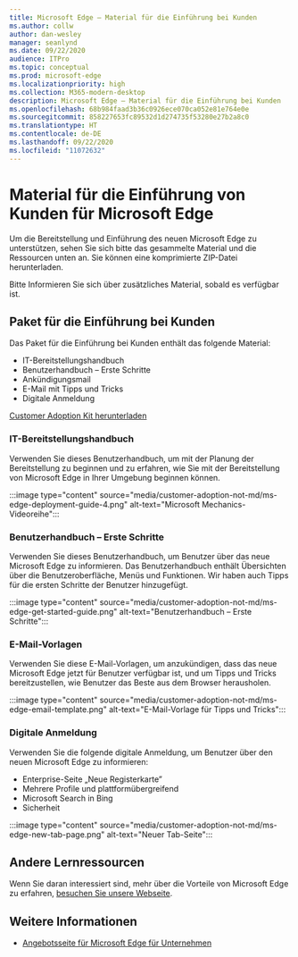 ```yaml
---
title: Microsoft Edge – Material für die Einführung bei Kunden
ms.author: collw
author: dan-wesley
manager: seanlynd
ms.date: 09/22/2020
audience: ITPro
ms.topic: conceptual
ms.prod: microsoft-edge
ms.localizationpriority: high
ms.collection: M365-modern-desktop
description: Microsoft Edge – Material für die Einführung bei Kunden
ms.openlocfilehash: 68b984faad3b36c0926ece070ca052e81e764e0e
ms.sourcegitcommit: 858227653fc89532d1d274735f53280e27b2a8c0
ms.translationtype: HT
ms.contentlocale: de-DE
ms.lasthandoff: 09/22/2020
ms.locfileid: "11072632"
---
```

# Material für die Einführung von Kunden für Microsoft Edge

Um die Bereitstellung und Einführung des neuen Microsoft Edge zu unterstützen, sehen Sie sich bitte das gesammelte Material und die Ressourcen unten an. Sie können eine komprimierte ZIP-Datei herunterladen.

Bitte Informieren Sie sich über zusätzliches Material, sobald es verfügbar ist.

## Paket für die Einführung bei Kunden

Das Paket für die Einführung bei Kunden enthält das folgende Material:

- IT-Bereitstellungshandbuch
- Benutzerhandbuch – Erste Schritte
- Ankündigungsmail
- E-Mail mit Tipps und Tricks
- Digitale Anmeldung

[Customer Adoption Kit herunterladen](https://www.microsoft.com/download/details.aspx?id=102119)

### IT-Bereitstellungshandbuch

Verwenden Sie dieses Benutzerhandbuch, um mit der Planung der Bereitstellung zu beginnen und zu erfahren, wie Sie mit der Bereitstellung von Microsoft Edge in Ihrer Umgebung beginnen können.

:::image type="content" source="media/customer-adoption-not-md/ms-edge-deployment-guide-4.png" alt-text="Microsoft Mechanics-Videoreihe":::

### Benutzerhandbuch – Erste Schritte

Verwenden Sie dieses Benutzerhandbuch, um Benutzer über das neue Microsoft Edge zu informieren. Das Benutzerhandbuch enthält Übersichten über die Benutzeroberfläche, Menüs und Funktionen. Wir haben auch Tipps für die ersten Schritte der Benutzer hinzugefügt.

:::image type="content" source="media/customer-adoption-not-md/ms-edge-get-started-guide.png" alt-text="Benutzerhandbuch – Erste Schritte":::

### E-Mail-Vorlagen

Verwenden Sie diese E-Mail-Vorlagen, um anzukündigen, dass das neue Microsoft Edge jetzt für Benutzer verfügbar ist, und um Tipps und Tricks bereitzustellen, wie Benutzer das Beste aus dem Browser herausholen.

:::image type="content" source="media/customer-adoption-not-md/ms-edge-email-template.png" alt-text="E-Mail-Vorlage für Tipps und Tricks":::

### Digitale Anmeldung

Verwenden Sie die folgende digitale Anmeldung, um Benutzer über den neuen Microsoft Edge zu informieren:

- Enterprise-Seite „Neue Registerkarte”
- Mehrere Profile und plattformübergreifend
- Microsoft Search in Bing
- Sicherheit

:::image type="content" source="media/customer-adoption-not-md/ms-edge-new-tab-page.png" alt-text="Neuer Tab-Seite":::

## Andere Lernressourcen

Wenn Sie daran interessiert sind, mehr über die Vorteile von Microsoft Edge zu erfahren, [besuchen Sie unsere Webseite](https://www.microsoft.com/edge/business).

## Weitere Informationen

- [Angebotsseite für Microsoft Edge für Unternehmen](https://aka.ms/EdgeEnterprise)
